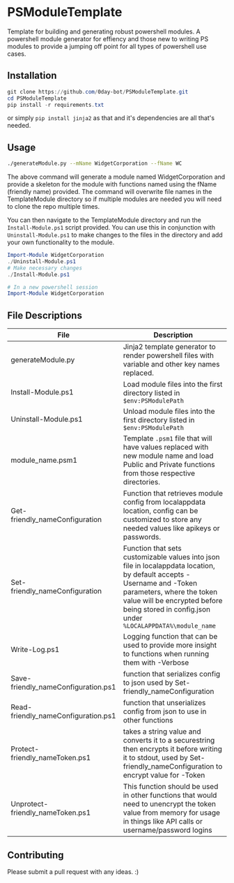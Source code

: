 # PSModuleTemplate
Template for building and generating robust powershell modules. A powershell module generator for effiency and those new to writing PS modules to provide a jumping off point for all types of powershell use cases. 


## Installation 
```powershell
git clone https://github.com/0day-bot/PSModuleTemplate.git
cd PSModuleTemplate
pip install -r requirements.txt 
```
or simply `pip install jinja2` as that and it's dependencies are all that's needed. 

## Usage

```bash
./generateModule.py --mName WidgetCorporation --fName WC
```
The above command will generate a module named WidgetCorporation and provide a skeleton for the module with functions named using the fName (friendly name) provided. The command will overwrite file names in the TemplateModule directory so if multiple modules are needed you will need to clone the repo multiple times. 

You can then navigate to the TemplateModule directory and run the `Install-Module.ps1` script provided. You can use this in conjunction with `Uninstall-Module.ps1` to make changes to the files in the directory and add your own functionality to the module. 

```powershell
Import-Module WidgetCorporation
./Uninstall-Module.ps1
# Make necessary changes
./Install-Module.ps1

# In a new powershell session
Import-Module WidgetCorporation 
```

## File Descriptions

| File                                | Description                                                                                                                                                                                                                                       |
| ----------------------------------- | ------------------------------------------------------------------------------------------------------------------------------------------------------------------------------------------------------------------------------------------------- |
| generateModule.py                   | Jinja2 template generator to render powershell files with variable and other key names replaced.                                                                                                                                                  |
| Install-Module.ps1                  | Load module files into the first directory listed in `$env:PSModulePath`                                                                                                                                                                          |
| Uninstall-Module.ps1                | Unload module files into the first directory listed in `$env:PSModulePath`                                                                                                                                                                        |
| module_name.psm1                    | Template `.psm1` file that will have values replaced with new module name and load Public and Private functions from those respective directories.                                                                                                |
| Get-friendly_nameConfiguration      | Function that retrieves module config from localappdata location, config can be customized to store any needed values like apikeys or passwords.                                                                                                  |
| Set-friendly_nameConfiguration      | Function that sets customizable values into json file in localappdata location, by default accepts -Username and -Token parameters, where the token value will be encrypted before being stored in config.json under `%LOCALAPPDATA%\module_name` |
| Write-Log.ps1                       | Logging function that can be used to provide more insight to functions when running them with -Verbose                                                                                                                                            |
| Save-friendly_nameConfiguration.ps1 | function that serializes config to json used by Set-friendly_nameConfiguration                                                                                                                                                                    |
| Read-friendly_nameConfiguration.ps1 | function that unserializes config from json to use in other functions                                                                                                                                                                             |
| Protect-friendly_nameToken.ps1      | takes a string value and converts it to a securestring then encrypts it before writing it to stdout, used by Set-friendly_nameConfiguration to encrypt value for -Token                                                                           |
| Unprotect-friendly_nameToken.ps1    | This function should be used in other functions that would need to unencrypt the token value from memory for usage in things like API calls or username/password logins                                                                           |


## Contributing 
Please submit a pull request with any ideas. :)